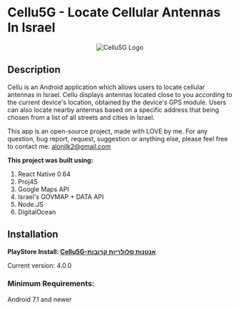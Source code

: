 # Cellu5G - Locate Cellular Antennas In Israel

<p align="center">
  <img src="https://eamobileisrael.com/cellu.png" alt="Cellu5G Logo"/>
</p>

## Description

Cellu is an Android application which allows users to locate cellular antennas in Israel.
Cellu displays antennas located close to you according to the current device's location, obtained by the device's GPS module.
Users can also locate nearby antennas based on a specific address that being chosen from a list of all streets and cities in Israel.

This app is an open-source project, made with LOVE by me.
For any question, bug report, request, suggestion or anything else, please feel free to contact me: alonilk2@gmail.com

**This project was built using:**
1. React Native 0.64
2. Proj4S
3. Google Maps API
4. Israel's GOVMAP + DATA API
5. Node.JS
6. DigitalOcean


## Installation

**PlayStore Install:
[Cellu5G-אנטנות סלולריות קרובות](https://play.google.com/store/apps/details?id=com.cellu)**

Current version: 4.0.0

### Minimum Requirements: 
Android 7.1 and newer
